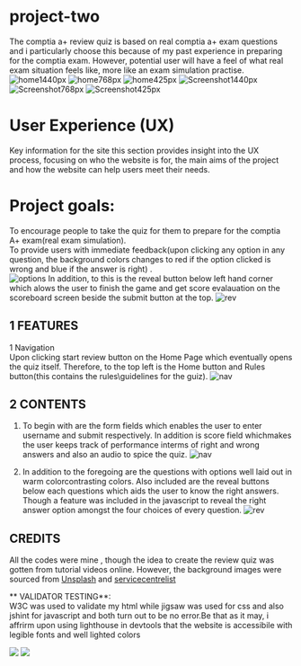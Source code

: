 # project-two
The comptia a+ review quiz is based on real comptia a+ exam questions and i particularly choose this because of my past experience in preparing for the comptia exam. However, potential user will have a feel of what real exam situation feels like, more like an exam simulation practise.
![home1440px](documentation/home1440px.png)
![home768px](documentation/home768px.png)
![home425px](documentation/home425px.png)
![Screenshot1440px](documentation/Screenshot1440px.png)
![Screenshot768px](documentation/Screenshot768px.png)
![Screenshot425px](documentation/Screenshot425px.png)

# User Experience (UX)
Key information for the site
this section provides insight into the UX process, focusing on who the website is for, the main aims of the project and how the website can help users meet their needs.

# Project goals:<br>

To encourage people to take the quiz for them to prepare for the comptia A+ exam(real exam simulation).<br>
To provide users with immediate feedback(upon clicking any option in any question, the background colors changes to red if the option clicked is wrong and blue if the answer is right) . <br>
![options](/assets/images/options.png)
In addition, to this is the reveal button below left hand corner which alows the user to finish the game and get score evalauation on the scoreboard screen beside the submit button at the top.
![rev](/assets/images/revealButton.png)

## 1 FEATURES <br>
1 Navigation <br>
Upon clicking start review button on the Home Page which eventually opens the quiz itself. Therefore, to the top left is the Home button and Rules button(this contains the rules\guidelines for the guiz).
![nav](/assets/images/nav.png)

## 2 CONTENTS <br>
1. To begin with are the form fields which enables the user to enter username and submit respectively. In addition is score field whichmakes the user keeps track of performance interms of right and wrong answers and also an audio to spice the quiz.
![nav](/assets/images/nav.png)

2. In addition to the foregoing are the questions with options well laid out in warm colorcontrasting colors. Also included are the reveal buttons below each questions which aids the user to know the right answers. Though a feature was included in the javascript to reveal the right answer option amongst the four choices of every question.
![rev](/assets/images/revealButton.png)


## CREDITS <br>
All the codes were mine , though the idea to create the review quiz was gotten from tutorial videos online. However, the background images were sourced from [Unsplash](https://unsplash.com/s/photos/full-screen-wallpaper) and [servicecentrelist](https://servicecentrelist.com/comptia-a-220-1001-certification-questions-answers)

** VALIDATOR TESTING**: <br>
W3C was used to validate my html while jigsaw was used for css and also jshint for javascript and both turn out to be no error.Be that as it may, i affrirm  upon using lighthouse in devtools that the website is accessibile with legible fonts and well lighted colors

 ![](asset/)
  ![](asset/)
 

